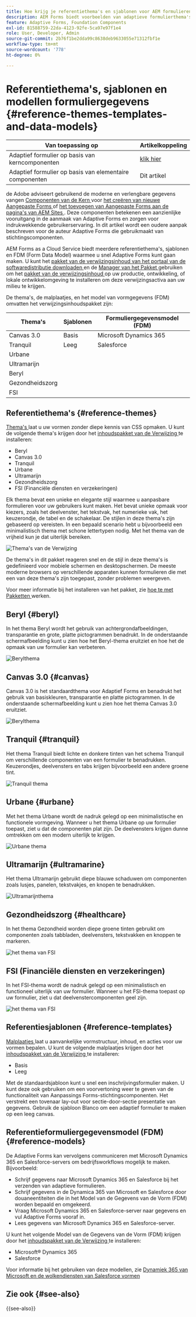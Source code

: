 ```yaml
---
title: Hoe krijg je referentiethema's en sjablonen voor AEM formulieren?
description: AEM Forms biedt voorbeelden van adaptieve formulierthema's, sjablonen en formuliergegevensmodellen om u te helpen snel formulieren te maken.
feature: Adaptive Forms, Foundation Components
exl-id: 81588759-22da-4123-92fe-5ca97e97f1e4
role: User, Developer, Admin
source-git-commit: 2b76f1be2dda99c8638deb9633055e71312fbf1e
workflow-type: tm+mt
source-wordcount: '778'
ht-degree: 0%

---
```


# Referentiethema&#39;s, sjablonen en modellen formuliergegevens {#reference-themes-templates-and-data-models}


| Van toepassing op | Artikelkoppeling |
| -------- | ---------------------------- |
| Adaptief formulier op basis van kerncomponenten | [ klik hier ](https://experienceleague.adobe.com/docs/experience-manager-core-components/using/adaptive-forms/sample-themes-templates-form-data-models-core-components.html) |
| Adaptief formulier op basis van elementaire componenten | Dit artikel |

<span class="preview"> de Adobe adviseert gebruikend de moderne en verlengbare gegevens vangen [ Componenten van de Kern ](https://experienceleague.adobe.com/docs/experience-manager-core-components/using/adaptive-forms/introduction.html) voor [ het creëren van nieuwe Aangepaste Forms ](/help/forms/creating-adaptive-form-core-components.md) of [ het toevoegen van Aangepaste Forms aan de pagina&#39;s van AEM Sites ](/help/forms/create-or-add-an-adaptive-form-to-aem-sites-page.md). Deze componenten betekenen een aanzienlijke vooruitgang in de aanmaak van Adaptive Forms en zorgen voor indrukwekkende gebruikerservaring. In dit artikel wordt een oudere aanpak beschreven voor de auteur Adaptive Forms die gebruikmaakt van stichtingscomponenten. </span>

AEM Forms as a Cloud Service biedt meerdere referentiethema&#39;s, sjablonen en FDM (Form Data Model) waarmee u snel Adaptive Forms kunt gaan maken. U kunt het [ pakket van de verwijzingsinhoud van het portaal van de softwaredistributie downloaden ](https://experience.adobe.com/#/downloads/content/software-distribution/en/aemcloud.html?package=/content/software-distribution/en/details.html/content/dam/aemcloud/public/aem-forms-reference-content.ui.content-2.1.0.zip) en de [ Manager van het Pakket ](/help/implementing/developing/tools/package-manager.md) gebruiken om het [ pakket van de verwijzingsinhoud ](https://experience.adobe.com/#/downloads/content/software-distribution/en/aemcloud.html?package=/content/software-distribution/en/details.html/content/dam/aemcloud/public/aem-forms-reference-content.ui.content-2.1.0.zip) op uw productie, ontwikkeling, of lokale ontwikkelomgeving te installeren om deze verwijzingsactiva aan uw milieu te krijgen.

De thema&#39;s, de malplaatjes, en het model van vormgegevens (FDM) omvatten het verwijzingsinhoudspakket zijn:


| Thema&#39;s | Sjablonen | Formuliergegevensmodel (FDM) |
---------|----------|---------
| Canvas 3.0 | Basis | Microsoft Dynamics 365 |
| Tranquil | Leeg | Salesforce |
| Urbane |   |  |
| Ultramarijn |  |  |
| Beryl |  |  |
| Gezondheidszorg |  |   |
| FSI |   |   |

## Referentiethema&#39;s {#reference-themes}

[ Thema&#39;s ](/help/forms/themes.md) laat u uw vormen zonder diepe kennis van CSS opmaken. U kunt de volgende thema&#39;s krijgen door het [ inhoudspakket van de Verwijzing ](https://experience.adobe.com/#/downloads/content/software-distribution/en/aemcloud.html?package=/content/software-distribution/en/details.html/content/dam/aemcloud/public/aem-forms-reference-content.ui.content-2.1.0.zip) te installeren:

* Beryl
* Canvas 3.0
* Tranquil
* Urbane
* Ultramarijn
* Gezondheidszorg
* FSI (Financiële diensten en verzekeringen)

Elk thema bevat een unieke en elegante stijl waarmee u aanpasbare formulieren voor uw gebruikers kunt maken. Het bevat unieke opmaak voor kiezers, zoals het deelvenster, het tekstvak, het numerieke vak, het keuzerondje, de tabel en de schakelaar. De stijlen in deze thema&#39;s zijn gebaseerd op vereisten. In een bepaald scenario hebt u bijvoorbeeld een minimalistisch thema met schone lettertypen nodig. Met het thema van de vrijheid kun je dat uiterlijk bereiken.

![ Thema&#39;s van de Verwijzing ](assets/ref-themes.png)

De thema&#39;s in dit pakket reageren snel en de stijl in deze thema&#39;s is gedefinieerd voor mobiele schermen en desktopschermen. De meeste moderne browsers op verschillende apparaten kunnen formulieren die met een van deze thema&#39;s zijn toegepast, zonder problemen weergeven.

Voor meer informatie bij het installeren van het pakket, zie [ hoe te met Pakketten ](/help/implementing/developing/tools/package-manager.md) werken.

## Beryl {#beryl}

In het thema Beryl wordt het gebruik van achtergrondafbeeldingen, transparantie en grote, platte pictogrammen benadrukt. In de onderstaande schermafbeelding kunt u zien hoe het Beryl-thema eruitziet en hoe het de opmaak van uw formulier kan verbeteren.

![ Berylthema ](assets/beryl.png)

## Canvas 3.0 {#canvas}

Canvas 3.0 is het standaardthema voor Adaptief Forms en benadrukt het gebruik van basiskleuren, transparantie en platte pictogrammen. In de onderstaande schermafbeelding kunt u zien hoe het thema Canvas 3.0 eruitziet.

![ Berylthema ](assets/canvas.png)


## Tranquil {#tranquil}

Het thema Tranquil biedt lichte en donkere tinten van het schema Tranquil om verschillende componenten van een formulier te benadrukken. Keuzerondjes, deelvensters en tabs krijgen bijvoorbeeld een andere groene tint.

![ Tranquil thema ](assets/tranquil.png)


## Urbane {#urbane}

Met het thema Urbane wordt de nadruk gelegd op een minimalistische en functionele vormgeving. Wanneer u het thema Urbane op uw formulier toepast, ziet u dat de componenten plat zijn. De deelvensters krijgen dunne omtrekken om een modern uiterlijk te krijgen.

![ Urbane thema ](assets/urbane.png)


## Ultramarijn {#ultramarine}

Het thema Ultramarijn gebruikt diepe blauwe schaduwen om componenten zoals lusjes, panelen, tekstvakjes, en knopen te benadrukken.

![ Ultramarijnthema ](assets/ultramarine.png)

## Gezondheidszorg {#healthcare}

In het thema Gezondheid worden diepe groene tinten gebruikt om componenten zoals tabbladen, deelvensters, tekstvakken en knoppen te markeren.

![ het thema van FSI ](assets/healthcare.png)


## FSI (Financiële diensten en verzekeringen)

In het FSI-thema wordt de nadruk gelegd op een minimalistisch en functioneel uiterlijk van uw formulier. Wanneer u het FSI-thema toepast op uw formulier, ziet u dat deelvenstercomponenten geel zijn.

![ het thema van FSI ](assets/fsi.png)

## Referentiesjablonen {#reference-templates}


[ Malplaatjes ](/help/forms/themes.md) laat u aanvankelijke vormstructuur, inhoud, en acties voor uw vormen bepalen. U kunt de volgende malplaatjes krijgen door het [ inhoudspakket van de Verwijzing ](https://experience.adobe.com/#/downloads/content/software-distribution/en/aemcloud.html?package=/content/software-distribution/en/details.html/content/dam/aemcloud/public/aem-forms-reference-content.ui.content-2.1.0.zip) te installeren:

* Basis
* Leeg

Met de standaardsjabloon kunt u snel een inschrijvingsformulier maken. U kunt deze ook gebruiken om een voorvertoning weer te geven van de functionaliteit van Aanpassings Forms-stichtingscomponenten. Het verstrekt een tovenaar lay-out voor sectie-door-sectie presentatie van gegevens. Gebruik de sjabloon Blanco om een adaptief formulier te maken op een leeg canvas.


## Referentieformuliergegevensmodel (FDM) {#reference-models}

De Adaptive Forms kan vervolgens communiceren met Microsoft Dynamics 365 en Salesforce-servers om bedrijfsworkflows mogelijk te maken. Bijvoorbeeld:

* Schrijf gegevens naar Microsoft Dynamics 365 en Salesforce bij het verzenden van adaptieve formulieren.
* Schrijf gegevens in de Dynamica 365 van Microsoft en Salesforce door douaneentiteiten die in het Model van de Gegevens van de Vorm (FDM) worden bepaald en omgekeerd.
* Vraag Microsoft Dynamics 365 en Salesforce-server naar gegevens en vul Adaptive Forms vooraf in.
* Lees gegevens van Microsoft Dynamics 365 en Salesforce-server.

U kunt het volgende Model van de Gegevens van de Vorm (FDM) krijgen door het [ inhoudspakket van de Verwijzing ](https://experience.adobe.com/#/downloads/content/software-distribution/en/aemcloud.html?package=/content/software-distribution/en/details.html/content/dam/aemcloud/public/aem-forms-reference-content.ui.content-2.1.0.zip) te installeren:

* Microsoft® Dynamics 365
* Salesforce

Voor informatie bij het gebruiken van deze modellen, zie [ Dynamiek 365 van Microsoft en de wolkendiensten van Salesforce vormen ](https://experienceleague.adobe.com/docs/experience-manager-cloud-service/content/forms/integrate/use-form-data-model/configure-msdynamics-salesforce.html?lang=en#configure-dynamics-cloud-service)


## Zie ook {#see-also}

{{see-also}}